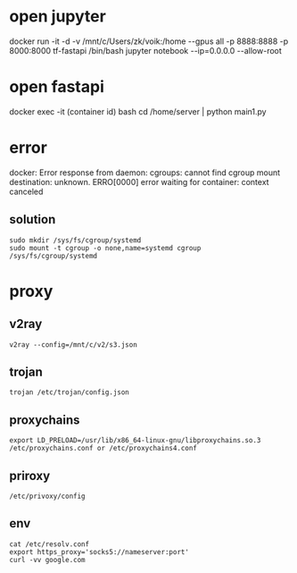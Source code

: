 # open jupyter
 docker run -it -d -v /mnt/c/Users/zk/voik:/home --gpus all -p 8888:8888 -p 8000:8000 tf-fastapi /bin/bash
 jupyter notebook --ip=0.0.0.0 --allow-root

# open fastapi
 docker exec -it (container id) bash
 cd /home/server | python main1.py

# error 
 docker: Error response from daemon: cgroups: cannot find cgroup mount destination: unknown.
 ERRO[0000] error waiting for container: context canceled
 ## solution
    sudo mkdir /sys/fs/cgroup/systemd
    sudo mount -t cgroup -o none,name=systemd cgroup /sys/fs/cgroup/systemd

# proxy
 ## v2ray
    v2ray --config=/mnt/c/v2/s3.json
 ## trojan
    trojan /etc/trojan/config.json
 ## proxychains
    export LD_PRELOAD=/usr/lib/x86_64-linux-gnu/libproxychains.so.3
    /etc/proxychains.conf or /etc/proxychains4.conf
 ## priroxy
    /etc/privoxy/config
 ## env
    cat /etc/resolv.conf
    export https_proxy='socks5://nameserver:port'
    curl -vv google.com